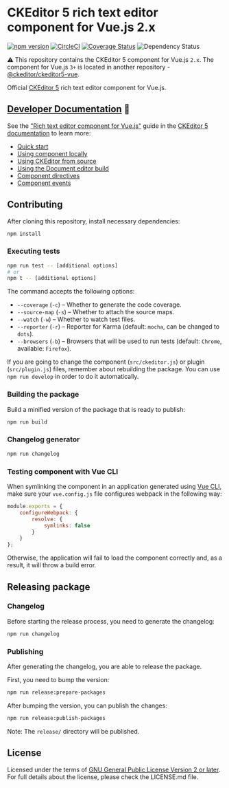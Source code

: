 # CKEditor 5 rich text editor component for Vue.js 2.x

[![npm version](https://badge.fury.io/js/%40ckeditor%2Fckeditor5-vue2.svg)](https://www.npmjs.com/package/@ckeditor/ckeditor5-vue2)
[![CircleCI](https://circleci.com/gh/ckeditor/ckeditor5-vue2.svg?style=shield)](https://app.circleci.com/pipelines/github/ckeditor/ckeditor5-vue2?branch=master)
[![Coverage Status](https://coveralls.io/repos/github/ckeditor/ckeditor5-vue2/badge.svg?branch=master)](https://coveralls.io/github/ckeditor/ckeditor5-vue2?branch=master)
![Dependency Status](https://img.shields.io/librariesio/release/npm/@ckeditor/ckeditor5-vue2)

⚠️ This repository contains the CKEditor 5 component for Vue.js `2.x`. The component for Vue.js `3+` is located in another repository - [@ckeditor/ckeditor5-vue](https://github.com/ckeditor/ckeditor5-vue).

Official [CKEditor 5](https://ckeditor.com/ckeditor-5/) rich text editor component for Vue.js.

## [Developer Documentation](https://ckeditor.com/docs/ckeditor5/latest/builds/guides/integration/frameworks/vuejs-v2.html) 📖

See the ["Rich text editor component for Vue.js"](https://ckeditor.com/docs/ckeditor5/latest/builds/guides/integration/frameworks/vuejs-v2.html) guide in the [CKEditor 5 documentation](https://ckeditor.com/docs/ckeditor5/latest) to learn more:

* [Quick start](https://ckeditor.com/docs/ckeditor5/latest/builds/guides/integration/frameworks/vuejs-v2.html#quick-start)
* [Using component locally](https://ckeditor.com/docs/ckeditor5/latest/builds/guides/integration/frameworks/vuejs-v2.html#using-component-locally)
* [Using CKEditor from source](https://ckeditor.com/docs/ckeditor5/latest/builds/guides/integration/frameworks/vuejs-v2.html#using-ckeditor-from-source)
* [Using the Document editor build](https://ckeditor.com/docs/ckeditor5/latest/builds/guides/integration/frameworks/vuejs-v2.html#using-the-document-editor-build)
* [Component directives](https://ckeditor.com/docs/ckeditor5/latest/builds/guides/integration/frameworks/vuejs-v2.html#component-directives)
* [Component events](https://ckeditor.com/docs/ckeditor5/latest/builds/guides/integration/frameworks/vuejs-v2.html#component-events)

## Contributing

After cloning this repository, install necessary dependencies:

```bash
npm install
```

### Executing tests

```bash
npm run test -- [additional options]
# or
npm t -- [additional options]
```

The command accepts the following options:

* `--coverage` (`-c`) &ndash; Whether to generate the code coverage.
* `--source-map` (`-s`) &ndash; Whether to attach the source maps.
* `--watch` (`-w`) &ndash; Whether to watch test files.
* `--reporter` (`-r`) &ndash; Reporter for Karma (default: `mocha`, can be changed to `dots`).
* `--browsers` (`-b`) &ndash; Browsers that will be used to run tests (default: `Chrome`, available: `Firefox`).

If you are going to change the component (`src/ckeditor.js`) or plugin (`src/plugin.js`) files, remember about rebuilding the package. You can use `npm run develop` in order to do it automatically.

### Building the package

Build a minified version of the package that is ready to publish:

```bash
npm run build
```

### Changelog generator

```bash
npm run changelog
```

### Testing component with Vue CLI

When symlinking the component in an application generated using [Vue CLI](https://cli.vuejs.org/), make sure your `vue.config.js` file configures webpack in the following way:

```js
module.exports = {
	configureWebpack: {
		resolve: {
			symlinks: false
		}
	}
};
```

Otherwise, the application will fail to load the component correctly and, as a result, it will throw a build error.

## Releasing package

### Changelog

Before starting the release process, you need to generate the changelog:

```bash
npm run changelog
```

### Publishing

After generating the changelog, you are able to release the package.

First, you need to bump the version:

```bash
npm run release:prepare-packages
```

After bumping the version, you can publish the changes:

```bash
npm run release:publish-packages
```

Note: The `release/` directory will be published.

## License

Licensed under the terms of [GNU General Public License Version 2 or later](http://www.gnu.org/licenses/gpl.html). For full details about the license, please check the LICENSE.md file.
